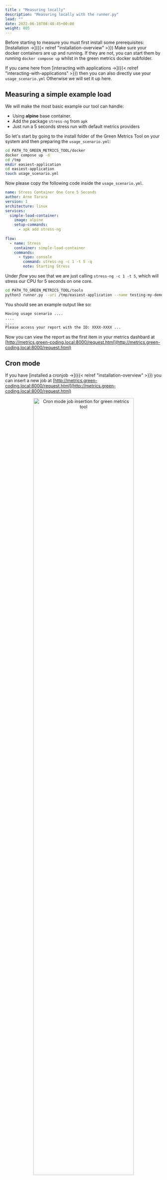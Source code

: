 ```yaml
---
title : "Measuring locally"
description: "Measuring locally with the runner.py"
lead: ""
date: 2022-06-18T08:48:45+00:00
weight: 805
---
```


Before starting to measure you must first install some prerequisites: [Installation →]({{< relref "installation-overview" >}}) Make sure your docker containers are up and running. If they are not, you can start them by running `docker compose up` whilst in the green metrics docker subfolder. 

If you came here from [interacting with applications →]({{< relref "interacting-with-applications" >}}) then you can also directly use your `usage_scenario.yml` Otherwise we will set it up here.

## Measuring a simple example load

We will make the most basic example our tool can handle:
- Using **alpine** base container.
- Add the package `stress-ng` from `apk`
- Just run a 5 seconds stress run with default metrics providers

So let's start by going to the install folder of the Green Metrics Tool on your system and 
then preparing the `usage_scenario.yml`:

```bash
cd PATH_TO_GREEN_METRICS_TOOL/docker
docker compose up -d
cd /tmp
mkdir easiest-application
cd easiest-application
touch usage_scenario.yml
```

Now please copy the following code inside the `usage_scenario.yml`.

```yaml
name: Stress Container One Core 5 Seconds
author: Arne Tarara
version: 1
architecture: linux
services:
  simple-load-container:
    image: alpine
    setup-commands:
      - apk add stress-ng
 
flow:
  - name: Stress
    container: simple-load-container
    commands:
      - type: console
        command: stress-ng -c 1 -t 5 -q
        note: Starting Stress

```

Under *flow* you see that we are just calling `stress-ng -c 1 -t 5`, which will stress our CPU for 5 seconds on one core.
```bash
cd PATH_TO_GREEN_METRICS_TOOL/tools
python3 runner.py --uri /tmp/easiest-application --name testing-my-demo
````

You should see an example output like so:

```bash
Having usage scenario ....
....
....
Please access your report with the ID: XXXX-XXXX ...
```

Now you can view the report as the first item in your metrics dashbard at [http://metrics.green-coding.local:8000/request.html](http://metrics.green-coding.local:8000/request.html)


## Cron mode

If you have [installed a cronjob →]({{< relref "installation-overview" >}}) you can insert a new job at [http://metrics.green-coding.local:8000/request.html](http://metrics.green-coding.local:8000/request.html)

<p align="center">
  <img src="/img/add-new-project.webp" width="80%" title="Cron mode job insertion for green metrics tool">
</p>

It will be automatically picked up and you will get sent an email with the link to the results.

In order for the email to work correctly you must set the configuration in your `config.yml`.
